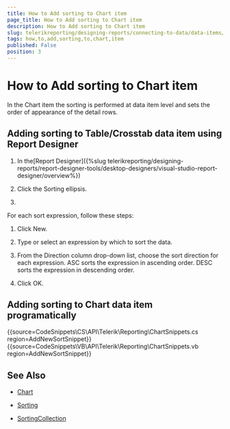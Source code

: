 ```yaml
---
title: How to Add sorting to Chart item
page_title: How to Add sorting to Chart item 
description: How to Add sorting to Chart item
slug: telerikreporting/designing-reports/connecting-to-data/data-items/ordering-data/how-to-add-sorting-to-chart-item
tags: how,to,add,sorting,to,chart,item
published: False
position: 3
---
```


# How to Add sorting to Chart item



In the Chart item the sorting is performed at data item level and sets       the order of appearance of the detail rows.

## Adding sorting to Table/Crosstab data item using Report Designer

1. In the[Report Designer]({%slug telerikreporting/designing-reports/report-designer-tools/desktop-designers/visual-studio-report-designer/overview%})

1. Click the Sorting ellipsis.

1. 

For each sort expression, follow these steps:                      

1. Click New.

1. Type or select an expression by which to sort the data.

1. From the Direction column drop-down list, choose the sort direction                 for each expression. ASC sorts the expression in ascending order. DESC sorts                 the expression in descending order.

1. Click OK.

## Adding sorting to Chart data item programatically

{{source=CodeSnippets\CS\API\Telerik\Reporting\ChartSnippets.cs region=AddNewSortSnippet}}
{{source=CodeSnippets\VB\API\Telerik\Reporting\ChartSnippets.vb region=AddNewSortSnippet}}


## See Also
 

* [Chart](/reporting/api/Telerik.Reporting.Chart)  

* [Sorting](/reporting/api/Telerik.Reporting.Sorting)  

* [SortingCollection](/reporting/api/Telerik.Reporting.SortingCollection)

